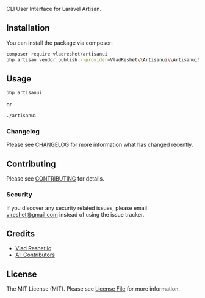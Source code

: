 CLI User Interface for Laravel Artisan.

## Installation

You can install the package via composer:

```bash
composer require vladreshet/artisanui
php artisan vendor:publish --provider=VladReshet\\Artisanui\\ArtisanuiServiceProvider
```

## Usage

``` bash
php artisanui
```
or
``` bash
./artisanui
```

### Changelog

Please see [CHANGELOG](CHANGELOG.md) for more information what has changed recently.

## Contributing

Please see [CONTRIBUTING](CONTRIBUTING.md) for details.

### Security

If you discover any security related issues, please email vlreshet@gmail.com instead of using the issue tracker.

## Credits

- [Vlad Reshetilo](https://github.com/vladreshet)
- [All Contributors](../../contributors)

## License

The MIT License (MIT). Please see [License File](LICENSE.md) for more information.